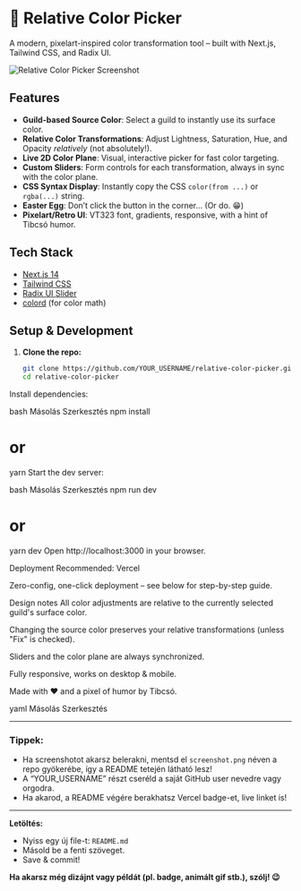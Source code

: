 # 🎨 Relative Color Picker

A modern, pixelart-inspired color transformation tool – built with Next.js, Tailwind CSS, and Radix UI.

![Relative Color Picker Screenshot](./screenshot.png)

## Features

- **Guild-based Source Color**: Select a guild to instantly use its surface color.
- **Relative Color Transformations**: Adjust Lightness, Saturation, Hue, and Opacity _relatively_ (not absolutely!).
- **Live 2D Color Plane**: Visual, interactive picker for fast color targeting.
- **Custom Sliders**: Form controls for each transformation, always in sync with the color plane.
- **CSS Syntax Display**: Instantly copy the CSS `color(from ...)` or `rgba(...)` string.
- **Easter Egg**: Don’t click the button in the corner... (Or do. 😁)
- **Pixelart/Retro UI**: VT323 font, gradients, responsive, with a hint of Tibcsó humor.

## Tech Stack

- [Next.js 14](https://nextjs.org/)
- [Tailwind CSS](https://tailwindcss.com/)
- [Radix UI Slider](https://www.radix-ui.com/primitives/docs/components/slider)
- [colord](https://github.com/omgovich/colord) (for color math)

## Setup & Development

1. **Clone the repo:**
   ```bash
   git clone https://github.com/YOUR_USERNAME/relative-color-picker.git
   cd relative-color-picker
Install dependencies:

bash
Másolás
Szerkesztés
npm install
# or
yarn
Start the dev server:

bash
Másolás
Szerkesztés
npm run dev
# or
yarn dev
Open http://localhost:3000 in your browser.

Deployment
Recommended: Vercel

Zero-config, one-click deployment – see below for step-by-step guide.

Design notes
All color adjustments are relative to the currently selected guild's surface color.

Changing the source color preserves your relative transformations (unless "Fix" is checked).

Sliders and the color plane are always synchronized.

Fully responsive, works on desktop & mobile.

Made with ❤️ and a pixel of humor by Tibcsó.

yaml
Másolás
Szerkesztés

---

### **Tippek:**
- Ha screenshotot akarsz belerakni, mentsd el `screenshot.png` néven a repo gyökerébe, így a README tetején látható lesz!
- A “YOUR_USERNAME” részt cseréld a saját GitHub user nevedre vagy orgodra.
- Ha akarod, a README végére berakhatsz Vercel badge-et, live linket is!

---

**Letöltés:**  
- Nyiss egy új file-t: `README.md`  
- Másold be a fenti szöveget.  
- Save & commit!

**Ha akarsz még dizájnt vagy példát (pl. badge, animált gif stb.), szólj! 😉**